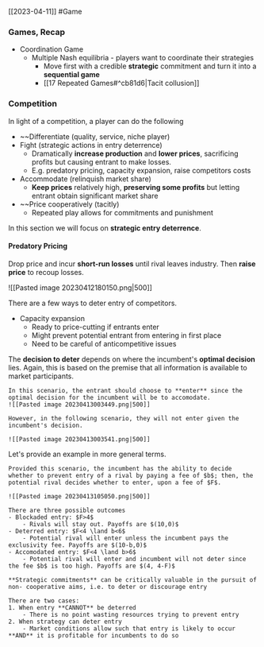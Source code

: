 [[2023-04-11]] #Game

### Games, Recap
- Coordination Game
	- Multiple Nash equilibria - players want to coordinate their strategies
		- Move first with a credible **strategic** commitment and turn it into a **sequential game**
		- [[17 Repeated Games#^cb81d6|Tacit collusion]]

### Competition
In light of a competition, a player can do the following
- ~~Differentiate (quality, service, niche player)
- Fight (strategic actions in entry deterrence)
	- Dramatically **increase production** and **lower prices**, sacrificing profits but causing entrant to make losses.
	- E.g. predatory pricing, capacity expansion, raise competitors costs
- Accommodate (relinquish market share)
	- **Keep prices** relatively high, **preserving some profits** but letting entrant obtain significant market share
- ~~Price cooperatively (tacitly)
	- Repeated play allows for commitments and punishment

In this section we will focus on **strategic entry deterrence**.

#### Predatory Pricing
Drop price and incur **short-run losses** until rival leaves industry. Then **raise price** to recoup losses.

![[Pasted image 20230412180150.png|500]]

There are a few ways to deter entry of competitors.
- Capacity expansion
	- Ready to price-cutting if entrants enter
	- Might prevent potential entrant from entering in first place
	- Need to be careful of anticompetitive issues

The **decision to deter** depends on where the incumbent's **optimal decision** lies. Again, this is based on the premise that all information is available to market participants.

```ad-example
In this scenario, the entrant should choose to **enter** since the optimal decision for the incumbent will be to accomodate.
![[Pasted image 20230413003449.png|500]]

However, in the following scenario, they will not enter given the incumbent's decision.

![[Pasted image 20230413003541.png|500]]
```

Let's provide an example in more general terms.

```ad-example
Provided this scenario, the incumbent has the ability to decide whether to prevent entry of a rival by paying a fee of $b$; then, the potential rival decides whether to enter, upon a fee of $F$.

![[Pasted image 20230413105050.png|500]]

There are three possible outcomes
- Blockaded entry: $F>4$
	- Rivals will stay out. Payoffs are $(10,0)$
- Deterred entry: $F<4 \land b<6$
	- Potential rival will enter unless the incumbent pays the exclusivity fee. Payoffs are $(10-b,0)$
- Accomodated entry: $F<4 \land b>6$
	- Potential rival will enter and incumbent will not deter since the fee $b$ is too high. Payoffs are $(4, 4-F)$
```

```ad-summary
**Strategic commitments** can be critically valuable in the pursuit of non- cooperative aims, i.e. to deter or discourage entry

There are two cases:
1. When entry **CANNOT** be deterred
	- There is no point wasting resources trying to prevent entry
2. When strategy can deter entry
	- Market conditions allow such that entry is likely to occur **AND** it is profitable for incumbents to do so

```
